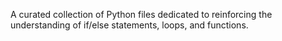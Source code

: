 A curated collection of Python files dedicated to reinforcing the understanding of if/else statements, loops, and functions.

